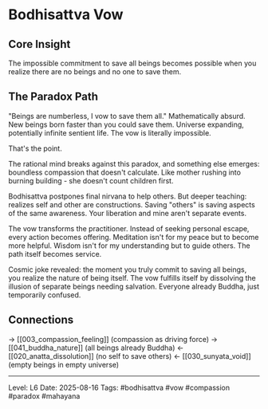 # Bodhisattva Vow

## Core Insight
The impossible commitment to save all beings becomes possible when you realize there are no beings and no one to save them.

## The Paradox Path

"Beings are numberless, I vow to save them all." Mathematically absurd. New beings born faster than you could save them. Universe expanding, potentially infinite sentient life. The vow is literally impossible.

That's the point.

The rational mind breaks against this paradox, and something else emerges: boundless compassion that doesn't calculate. Like mother rushing into burning building - she doesn't count children first.

Bodhisattva postpones final nirvana to help others. But deeper teaching: realizes self and other are constructions. Saving "others" is saving aspects of the same awareness. Your liberation and mine aren't separate events.

The vow transforms the practitioner. Instead of seeking personal escape, every action becomes offering. Meditation isn't for my peace but to become more helpful. Wisdom isn't for my understanding but to guide others. The path itself becomes service.

Cosmic joke revealed: the moment you truly commit to saving all beings, you realize the nature of being itself. The vow fulfills itself by dissolving the illusion of separate beings needing salvation. Everyone already Buddha, just temporarily confused.

## Connections
→ [[003_compassion_feeling]] (compassion as driving force)
→ [[041_buddha_nature]] (all beings already Buddha)
← [[020_anatta_dissolution]] (no self to save others)
← [[030_sunyata_void]] (empty beings in empty universe)

---
Level: L6
Date: 2025-08-16
Tags: #bodhisattva #vow #compassion #paradox #mahayana